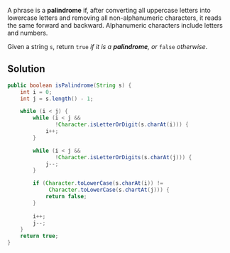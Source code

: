 A phrase is a **palindrome** if, after converting all uppercase letters into lowercase letters and removing all non-alphanumeric characters, it reads the same forward and backward. Alphanumeric characters include letters and numbers.

Given a string `s`, return `true` _if it is a **palindrome**, or_ `false` _otherwise_.

## Solution

``` java
public boolean isPalindrome(String s) {
	int i = 0;
	int j = s.length() - 1;

	while (i < j) {
		while (i < j &&
			   !Character.isLetterOrDigit(s.charAt(i))) {
			i++;
		}

		while (i < j &&
			   !Character.isLetterOrDigits(s.charAt(j))) {
			j--;	   
		}

		if (Character.toLowerCase(s.charAt(i)) !=
			 Character.toLowerCase(s.chartAt(j))) {
			return false;
		}
		
		i++;
		j--;
	}
	return true;
}
```
